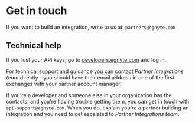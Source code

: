 # Get in touch

If you want to build an integration, write to us at: `partners@egnyte.com`

## Technical help

If you lost your API keys, go to [developers.egnyte.com](https://developers.egnyte.com) and log in.

For technical support and guidance you can contact *Partner Integrations team* directly - you should have their email address in one of the first exchanges with your partner account manager.

If you're a developer and someone else in your organization has the contacts, and you're having trouble getting them, you can get in touch with `api-support@egnyte.com`. When you do, explain you're a partner building an integration and you need to get escalated to *Partner Integrations team*.
